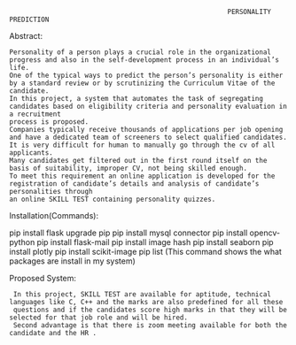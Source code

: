                                                            PERSONALITY PREDICTION
Abstract:
                
    Personality of a person plays a crucial role in the organizational progress and also in the self-development process in an individual’s life. 
    One of the typical ways to predict the person’s personality is either by a standard review or by scrutinizing the Curriculum Vitae of the candidate. 
    In this project, a system that automates the task of segregating candidates based on eligibility criteria and personality evaluation in a recruitment 
    process is proposed.
    Companies typically receive thousands of applications per job opening and have a dedicated team of screeners to select qualified candidates. 
    It is very difficult for human to manually go through the cv of all applicants. 
    Many candidates get filtered out in the first round itself on the basis of suitability, improper CV, not being skilled enough.
    To meet this requirement an online application is developed for the registration of candidate’s details and analysis of candidate’s personalities through
    an online SKILL TEST containing personality quizzes.
   
Installation(Commands):

pip install flask
upgrade pip
pip install mysql connector
pip install opencv-python
pip install flask-mail
pip install image hash
pip install seaborn
pip install plotly
pip install scikit-image
pip list (This command shows the what packages are install in my system)

Proposed System:
     
     In this project, SKILL TEST are available for aptitude, technical languages like C, C++ and the marks are also predefined for all these
     questions and if the candidates score high marks in that they will be selected for that job role and will be hired.
     Second advantage is that there is zoom meeting available for both the candidate and the HR . 

       
